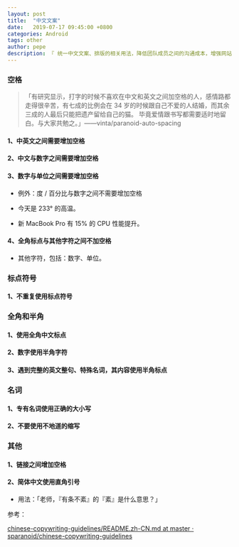 ```yaml
---
layout: post
title:  "中文文案"
date:   2019-07-17 09:45:00 +0800
categories: Android
tags: other
author: pepe
description: 『 统一中文文案、排版的相关用法，降低团队成员之间的沟通成本，增强网站气质。 』
---
```


### **空格**

> 「有研究显示，打字的时候不喜欢在中文和英文之间加空格的人，感情路都走得很辛苦，有七成的比例会在 34 岁的时候跟自己不爱的人结婚，而其余三成的人最后只能把遗产留给自己的猫。 毕竟爱情跟书写都需要适时地留白。与大家共勉之。」——vinta/paranoid-auto-spacing

#### **1、中英文之间需要增加空格**

#### **2、中文与数字之间需要增加空格**

#### **3、数字与单位之间需要增加空格**

* 例外：度 / 百分比与数字之间不需要增加空格

* 今天是 233° 的高温。

* 新 MacBook Pro 有 15% 的 CPU 性能提升。

#### **4、全角标点与其他字符之间不加空格**

* 其他字符，包括：数字、单位。

### **标点符号**

#### **1、不重复使用标点符号**

### **全角和半角**

#### **1、使用全角中文标点**

#### **2、数字使用半角字符**

#### **3、遇到完整的英文整句、特殊名词，其内容使用半角标点**

### **名词**

#### **1、专有名词使用正确的大小写**

#### **2、不要使用不地道的缩写**

### **其他**

#### **1、链接之间增加空格**

#### **2、简体中文使用直角引号**

* 用法：「老师，『有条不紊』的『紊』是什么意思？」

参考：

[chinese-copywriting-guidelines/README.zh-CN.md at master · sparanoid/chinese-copywriting-guidelines](https://github.com/sparanoid/chinese-copywriting-guidelines/blob/master/README.zh-CN.md)

 